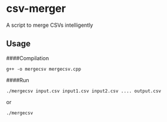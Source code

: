 # csv-merger
A script to merge CSVs intelligently

## Usage
####Compilation
```
g++ -o mergecsv mergecsv.cpp
```

####Run
```
./mergecsv input.csv input1.csv input2.csv .... output.csv
```
or
```
./mergecsv
```
